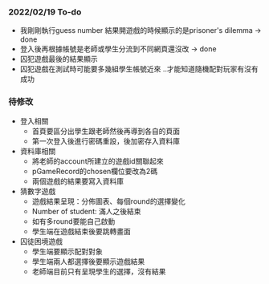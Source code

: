 ### 2022/02/19 To-do
- 我剛剛執行guess number 結果開遊戲的時候顯示的是prisoner's dilemma -> done
- 登入後再根據帳號是老師或學生分流到不同網頁還沒改 -> done
- 囚犯遊戲最後的結果顯示
- 囚犯遊戲在測試時可能要多幾組學生帳號近來 ..才能知道隨機配對玩家有沒有成功

### 待修改
- 登入相關
  - 首頁要區分出學生跟老師然後再導到各自的頁面
  - 第一次登入後進行密碼重設，後加密存入資料庫
- 資料庫相關
  - 將老師的account所建立的遊戲id關聯起來
  - pGameRecord的chosen欄位要改為2碼
  - 兩個遊戲的結果要寫入資料庫
- 猜數字遊戲
  - 遊戲結果呈現：分佈圖表、每個round的選擇變化
  - Number of student: 滿人之後結束
  - 如有多round要能自己啟動
  - 學生端在遊戲結束後要跳轉畫面
- 囚徒困境遊戲
  - 學生端要顯示配對對象
  - 學生端兩人都選擇後要顯示遊戲結果
  - 老師端目前只有呈現學生的選擇，沒有結果
